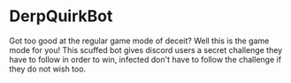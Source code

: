 # DerpQuirkBot
Got too good at the regular game mode of deceit? Well this is the game mode for you! This scuffed bot gives discord users a secret challenge they have to follow in order to win, infected don't have to follow the challenge if they do not wish too.
